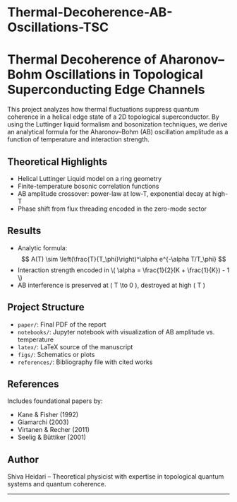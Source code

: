 # Thermal-Decoherence-AB-Oscillations-TSC

# Thermal Decoherence of Aharonov–Bohm Oscillations in Topological Superconducting Edge Channels

This project analyzes how thermal fluctuations suppress quantum coherence in a helical edge state of a 2D topological superconductor. By using the Luttinger liquid formalism and bosonization techniques, we derive an analytical formula for the Aharonov–Bohm (AB) oscillation amplitude as a function of temperature and interaction strength.

## Theoretical Highlights
- Helical Luttinger Liquid model on a ring geometry
- Finite-temperature bosonic correlation functions
- AB amplitude crossover: power-law at low-T, exponential decay at high-T
- Phase shift from flux threading encoded in the zero-mode sector

## Results
- Analytic formula:  
  $$ A(T) \sim \left(\frac{T}{T_\phi}\right)^\alpha e^{-\alpha T/T_\phi} $$
- Interaction strength encoded in \\( \alpha = \frac{1}{2}(K + \frac{1}{K}) - 1 \\)
- AB interference is preserved at \( T \to 0 \), destroyed at high \( T \)

## Project Structure
- `paper/`: Final PDF of the report
- `notebooks/`: Jupyter notebook with visualization of AB amplitude vs. temperature
- `latex/`: LaTeX source of the manuscript
- `figs/`: Schematics or plots
- `references/`: Bibliography file with cited works

## References
Includes foundational papers by:
- Kane & Fisher (1992)
- Giamarchi (2003)
- Virtanen & Recher (2011)
- Seelig & Büttiker (2001)

## Author
Shiva Heidari – Theoretical physicist with expertise in topological quantum systems and quantum coherence.

---

